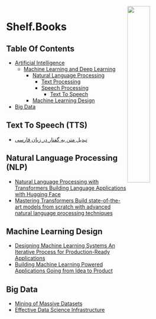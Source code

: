 <img src="https://github.com/IKJ1992/Shelf/blob/master/images/logo.PNG" width="35%" height="35%" align="right" />

# Shelf.Books

## Table Of Contents
- [Artificial Intelligence]()
  - [Machine Learning and Deep Learning]()
    - [Natural Language Processing](#natural-language-processing-nlp)
      - [Text Processing]()
      - [Speech Processing]()
        - [Text To Speech](#text-to-speech-tts)
    - [Machine Learning Design](#machine-learning-design)
- [Big Data](#big-data)
      
    
## Text To Speech (TTS)
- [تبدیل متن به گفتار در زبان فارسی](../resources/%D8%AA%D8%A8%D8%AF%DB%8C%D9%84%20%D9%85%D8%AA%D9%86%20%D8%A8%D9%87%20%DA%AF%D9%81%D8%AA%D8%A7%D8%B1%20%D8%AF%D8%B1%20%D8%B2%D8%A8%D8%A7%D9%86%20%D9%81%D8%A7%D8%B1%D8%B3%DB%8C.pdf)

## Natural Language Processing (NLP)
- [Natural Language Processing with Transformers Building Language Applications with Hugging Face](../resources/Natural%20Language%20Processing%20with%20Transformers%20Building%20Language%20Applications%20with%20Hugging%20Face.pdf)
- [Mastering Transformers Build state-of-the-art models from scratch with advanced natural language processing techniques](../resources/Mastering%20Transformers%20Build%20state-of-the-art%20models%20from%20scratch%20with%20advanced%20natural%20language%20processing%20techniques.pdf)

## Machine Learning Design
- [Designing Machine Learning Systems An Iterative Process for Production-Ready Applications](../resources/Designing%20Machine%20Learning%20Systems%20An%20Iterative%20Process%20for%20Production-Ready%20Applications.pdf)
- [Building Machine Learning Powered Applications Going from Idea to Product](../resources/Building%20Machine%20Learning%20Powered%20Applications%20Going%20from%20Idea%20to%20Product.pdf)


## Big Data
- [Mining of Massive Datasets](../resources/Mining%20of%20Massive%20Datasets.pdf)
- [Effective Data Science Infrastructure](../resources/Effective%20Data%20Science%20Infrastructure.pdf)